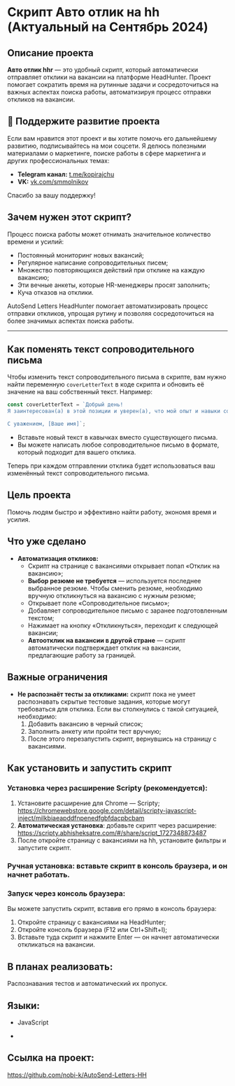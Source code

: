 # Скрипт Авто отлик на hh (Актуальный на Сентябрь 2024)

## Описание проекта
**Авто отлик hhr** — это удобный скрипт, который автоматически отправляет отклики на вакансии на платформе HeadHunter. Проект помогает сократить время на рутинные задачи и сосредоточиться на важных аспектах поиска работы, автоматизируя процесс отправки откликов на вакансии.

## 🙌 Поддержите развитие проекта
Если вам нравится этот проект и вы хотите помочь его дальнейшему развитию, подписывайтесь на мои соцсети. Я делюсь полезными материалами о маркетинге, поиске работы в сфере маркетинга и других профессиональных темах:

- **Telegram канал:** [t.me/kopirajchu](https://t.me/kopirajchu)
- **VK:** [vk.com/smmolnikov](https://vk.com/smmolnikov)

Спасибо за вашу поддержку!

## Зачем нужен этот скрипт?
Процесс поиска работы может отнимать значительное количество времени и усилий:
- Постоянный мониторинг новых вакансий;
- Регулярное написание сопроводительных писем;
- Множество повторяющихся действий при отклике на каждую вакансию;
- Эти вечные анкеты, которые HR-менеджеры просят заполнить;
- Куча отказов на отклики.

AutoSend Letters HeadHunter помогает автоматизировать процесс отправки откликов, упрощая рутину и позволяя сосредоточиться на более значимых аспектах поиска работы.

---

## Как поменять текст сопроводительного письма

Чтобы изменить текст сопроводительного письма в скрипте, вам нужно найти переменную `coverLetterText` в коде скрипта и обновить её значение на ваш собственный текст. Например:

```javascript
const coverLetterText = `Добрый день!
Я заинтересован(а) в этой позиции и уверен(а), что мой опыт и навыки соответствуют требованиям вакансии. Буду рад(а) обсудить детали на собеседовании.

С уважением, [Ваше имя]`;
```

- Вставьте новый текст в кавычках вместо существующего письма.
- Вы можете написать любое сопроводительное письмо в формате, который подходит для вашего отклика.

Теперь при каждом отправлении отклика будет использоваться ваш изменённый текст сопроводительного письма.


## Цель проекта
Помочь людям быстро и эффективно найти работу, экономя время и усилия.

## Что уже сделано
- **Автоматизация откликов:**
    - Скрипт на странице с вакансиями открывает попап «Отклик на вакансию»;
    - **Выбор резюме не требуется** — используется последнее выбранное резюме. Чтобы сменить резюме, необходимо вручную откликнуться на вакансию с нужным резюме;
    - Открывает поле «Сопроводительное письмо»;
    - Добавляет сопроводительное письмо с заранее подготовленным текстом;
    - Нажимает на кнопку «Откликнуться», переходит к следующей вакансии;
    - **Автоотклик на вакансии в другой стране** — скрипт автоматически подтверждает отклик на вакансии, предлагающие работу за границей.

## Важные ограничения
- **Не распознаёт тесты за откликами:** скрипт пока не умеет распознавать скрытые тестовые задания, которые могут требоваться для отклика. Если вы столкнулись с такой ситуацией, необходимо:
  1. Добавить вакансию в черный список;
  2. Заполнить анкету или пройти тест вручную;
  3. После этого перезапустить скрипт, вернувшись на страницу с вакансиями.

## Как установить и запустить скрипт
### Установка через расширение Scripty (рекомендуется): 
1. Установите расширение для Chrome — Scripty; https://chromewebstore.google.com/detail/scripty-javascript-inject/milkbiaeapddfnpenedfgbfdacpbcbam
2. **Автоматическая установка**: добавьте скрипт через расширение: https://scripty.abhisheksatre.com/#/share/script_1727348873487
3. После откройте страницу с вакансиями на hh, установите фильтры и запустите скрипт.

   
### Ручная установка: вставьте скрипт в консоль браузера, и он начнет работать.

### Запуск через консоль браузера:
Вы можете запустить скрипт, вставив его прямо в консоль браузера:
1. Откройте страницу с вакансиями на HeadHunter;
2. Откройте консоль браузера (F12 или Ctrl+Shift+I);
3. Вставьте туда скрипт и нажмите Enter — он начнет автоматически откликаться на вакансии.

## В планах реализовать:
Распознавания тестов и автоматический их пропуск.

## Языки:
- JavaScript

- 
## Ссылка на проект:

https://github.com/nobi-k/AutoSend-Letters-HH
